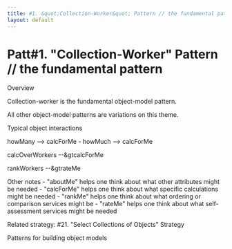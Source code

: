```yaml
---
title: #1. &quot;Collection-Worker&quot; Pattern // the fundamental pattern
layout: default
---
```




# Patt#1. &quot;Collection-Worker&quot; Pattern // the fundamental pattern 

 

Overview 

 Collection-worker is the fundamental object-model pattern. 

 All other object-model patterns are variations on this theme. 

Typical object interactions 

 howMany --&gt; calcForMe - howMuch --&gt; calcForMe 

 calcOverWorkers --&amp;gtcalcForMe 

 rankWorkers --&amp;gtrateMe 

Other notes - &quot;aboutMe&quot; helps one think about what other attributes
might be needed - &quot;calcForMe&quot; helps one think about what specific calculations
might be needed - &quot;rankMe&quot; helps one think about what ordering or comparison
services might be - &quot;rateMe&quot; helps one think about what self-assessment services
might be needed 

Related strategy: #21. &quot;Select Collections of
Objects&quot; Strategy 

Patterns for building object models



